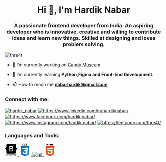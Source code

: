 <h1 align="center">Hi 👋, I'm Hardik Nabar</h1>
<h3 align="center">A passionate frontend developer from India. An aspiring developer who is Innovative, creative and willing to contribute ideas and learn new things. Skilled at designing and loves problem solving.</h3>

<p align="left"> <img src="https://komarev.com/ghpvc/?username=thre4t&label=Profile%20views&color=0e75b6&style=flat" alt="thre4t" /> </p>

- 🔭 I’m currently working on [Candy Museum](https://mycandymuseum.netlify.app)

- 🌱 I’m currently learning **Python,Figma and Front-End Development.**

- 📫 How to reach me **nabarhardik@gmail.com**

<h3 align="left">Connect with me:</h3>
<p align="left">
<a href="https://twitter.com/hardik_nabar" target="blank"><img align="center" src="https://raw.githubusercontent.com/rahuldkjain/github-profile-readme-generator/master/src/images/icons/Social/twitter.svg" alt="hardik_nabar" height="30" width="40" /></a>
<a href="https://linkedin.com/in/https://www.linkedin.com/in/hardiknabar/" target="blank"><img align="center" src="https://raw.githubusercontent.com/rahuldkjain/github-profile-readme-generator/master/src/images/icons/Social/linked-in-alt.svg" alt="https://www.linkedin.com/in/hardiknabar/" height="30" width="40" /></a>
<a href="https://fb.com/https://www.facebook.com/hardik.nabar/" target="blank"><img align="center" src="https://raw.githubusercontent.com/rahuldkjain/github-profile-readme-generator/master/src/images/icons/Social/facebook.svg" alt="https://www.facebook.com/hardik.nabar/" height="30" width="40" /></a>
<a href="https://instagram.com/https://www.instagram.com/hardik.nabar/" target="blank"><img align="center" src="https://raw.githubusercontent.com/rahuldkjain/github-profile-readme-generator/master/src/images/icons/Social/instagram.svg" alt="https://www.instagram.com/hardik.nabar/" height="30" width="40" /></a>
<a href="https://www.leetcode.com/https://leetcode.com/thre4t/" target="blank"><img align="center" src="https://raw.githubusercontent.com/rahuldkjain/github-profile-readme-generator/master/src/images/icons/Social/leet-code.svg" alt="https://leetcode.com/thre4t/" height="30" width="40" /></a>
</p>

<h3 align="left">Languages and Tools:</h3>
<p align="left"> <a href="https://getbootstrap.com" target="_blank" rel="noreferrer"> <img src="https://raw.githubusercontent.com/devicons/devicon/master/icons/bootstrap/bootstrap-plain-wordmark.svg" alt="bootstrap" width="40" height="40"/> </a> <a href="https://www.w3schools.com/css/" target="_blank" rel="noreferrer"> <img src="https://raw.githubusercontent.com/devicons/devicon/master/icons/css3/css3-original-wordmark.svg" alt="css3" width="40" height="40"/> </a> <a href="https://git-scm.com/" target="_blank" rel="noreferrer"> <img src="https://www.vectorlogo.zone/logos/git-scm/git-scm-icon.svg" alt="git" width="40" height="40"/> </a> <a href="https://www.w3.org/html/" target="_blank" rel="noreferrer"> <img src="https://raw.githubusercontent.com/devicons/devicon/master/icons/html5/html5-original-wordmark.svg" alt="html5" width="40" height="40"/> </a> </p>
